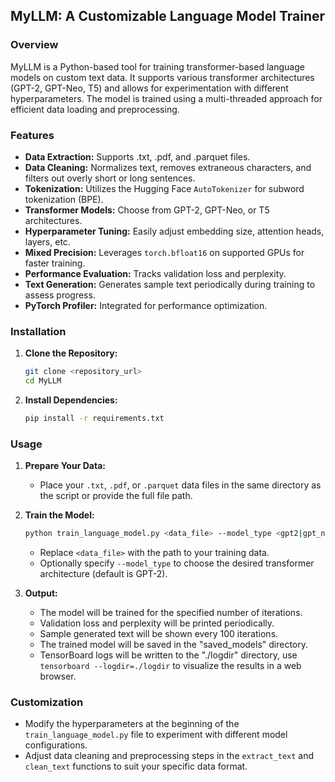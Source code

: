 ## MyLLM: A Customizable Language Model Trainer

### Overview

MyLLM is a Python-based tool for training transformer-based language models on custom text data. It supports various transformer architectures (GPT-2, GPT-Neo, T5) and allows for experimentation with different hyperparameters. The model is trained using a multi-threaded approach for efficient data loading and preprocessing.

### Features

* **Data Extraction:** Supports .txt, .pdf, and .parquet files.
* **Data Cleaning:** Normalizes text, removes extraneous characters, and filters out overly short or long sentences.
* **Tokenization:** Utilizes the Hugging Face `AutoTokenizer` for subword tokenization (BPE).
* **Transformer Models:** Choose from GPT-2, GPT-Neo, or T5 architectures.
* **Hyperparameter Tuning:** Easily adjust embedding size, attention heads, layers, etc.
* **Mixed Precision:**  Leverages `torch.bfloat16` on supported GPUs for faster training.
* **Performance Evaluation:**  Tracks validation loss and perplexity.
* **Text Generation:** Generates sample text periodically during training to assess progress.
* **PyTorch Profiler:** Integrated for performance optimization.

### Installation

1. **Clone the Repository:**
   ```bash
   git clone <repository_url>
   cd MyLLM
   ```

2. **Install Dependencies:**
   ```bash
   pip install -r requirements.txt
   ```

### Usage

1. **Prepare Your Data:**
   - Place your `.txt`, `.pdf`, or `.parquet` data files in the same directory as the script or provide the full file path.

2. **Train the Model:**
   ```bash
   python train_language_model.py <data_file> --model_type <gpt2|gpt_neo|t5>
   ```
   * Replace `<data_file>` with the path to your training data.
   * Optionally specify `--model_type` to choose the desired transformer architecture (default is GPT-2).

3. **Output:**
   - The model will be trained for the specified number of iterations.
   - Validation loss and perplexity will be printed periodically.
   - Sample generated text will be shown every 100 iterations.
   - The trained model will be saved in the "saved_models" directory.
   - TensorBoard logs will be written to the "./logdir" directory, use `tensorboard --logdir=./logdir` to visualize the results in a web browser.

### Customization

* Modify the hyperparameters at the beginning of the `train_language_model.py` file to experiment with different model configurations.
* Adjust data cleaning and preprocessing steps in the `extract_text` and `clean_text` functions to suit your specific data format.
